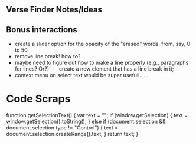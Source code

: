 Verse Finder Notes/Ideas
------------------------


## Bonus interactions
- create a slider option for the opacity of the "erased" words, from, say, 0 to 50.
- remove line break! how to?
- maybe need to figure out how to make a line properly (e.g., paragraphs for lines? Or?)
--- create a new element that has a line break in it;
- context menu on select text would be super usefull......

# Code Scraps

function getSelectionText() {
    var text = "";
    if (window.getSelection) {
        text = window.getSelection().toString();
    } else if (document.selection && document.selection.type != "Control") {
        text = document.selection.createRange().text;
    }
    return text;
}

